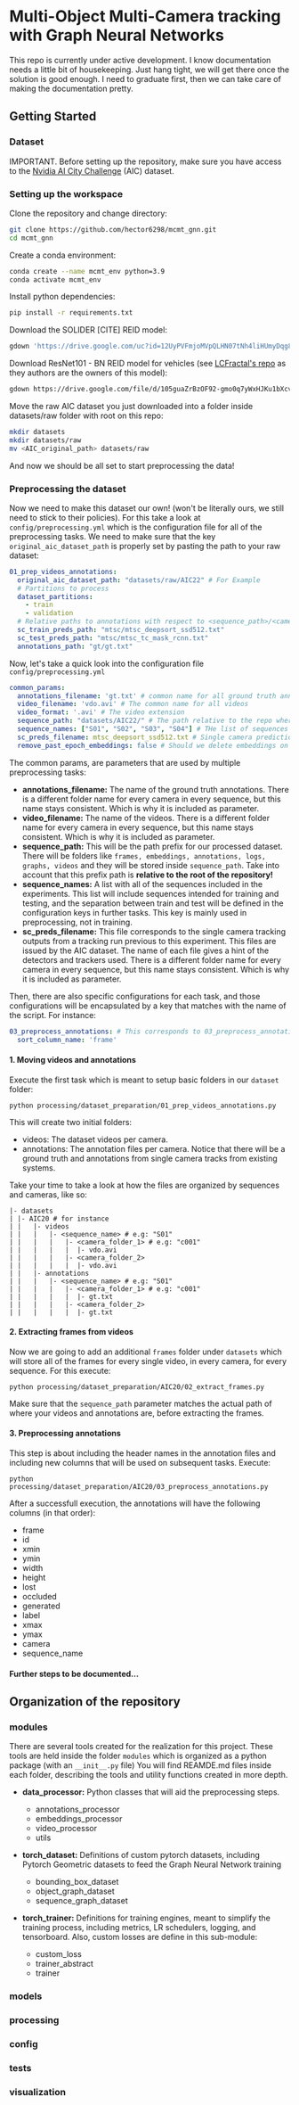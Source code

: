 # Multi-Object Multi-Camera tracking with Graph Neural Networks
This repo is currently under active development. I know documentation needs a little bit of housekeeping. Just hang tight, we will get there
once the solution is good enough. I need to graduate first, then we can take care of making the documentation pretty.

## Getting Started

### Dataset

IMPORTANT. Before setting up the repository, make sure you have access to the [Nvidia AI City Challenge](https://www.aicitychallenge.org/2021-track3-download/) (AIC) dataset.

### Setting up the workspace

Clone the repository and change directory:

```bash
git clone https://github.com/hector6298/mcmt_gnn.git
cd mcmt_gnn
```

Create a conda environment:

```bash
conda create --name mcmt_env python=3.9
conda activate mcmt_env
```

Install python dependencies:

```bash
pip install -r requirements.txt
```

Download the SOLIDER [CITE] REID model:

```bash
gdown 'https://drive.google.com/uc?id=12UyPVFmjoMVpQLHN07tNh4liHUmyDqg8&export=download' -O models/reid/st_reid_weights.pth
```

Download ResNet101 - BN REID model for vehicles (see [LCFractal's repo](https://github.com/LCFractal/AIC21-MTMC) as they authors are the owners of this model):

```bash
gdown https://drive.google.com/file/d/105guaZrBzOF92-gmo0q7yWxHJKu1bXcv/view?usp=sharing -O models/reid/resnet101_ibn_a_2.pth
```

Move the raw AIC dataset you just downloaded into a folder inside datasets/raw folder with root on this repo:

```bash
mkdir datasets
mkdir datasets/raw
mv <AIC_original_path> datasets/raw
```

And now we should be all set to start preprocessing the data!

### Preprocessing the dataset
Now we need to make this dataset our own! (won't be literally ours, we still need to stick to their policies).
For this take a look at `config/preprocessing.yml` which is the configuration file for all of the preprocessing tasks.
We need to make sure that the key `original_aic_dataset_path` is properly set by pasting the path to your raw dataset:

```yaml
01_prep_videos_annotations:
  original_aic_dataset_path: "datasets/raw/AIC22" # For Example
  # Partitions to process
  dataset_partitions:
    - train
    - validation
  # Relative paths to annotations with respect to <sequence_path>/<camera_name>/
  sc_train_preds_path: "mtsc/mtsc_deepsort_ssd512.txt"
  sc_test_preds_path: "mtsc/mtsc_tc_mask_rcnn.txt"
  annotations_path: "gt/gt.txt"
```

Now, let's take a quick look into the configuration file `config/preprocessing.yml`

```yaml
common_params:
  annotations_filename: 'gt.txt' # common name for all ground truth annotations
  video_filename: 'vdo.avi' # The common name for all videos
  video_format: '.avi' # The video extension
  sequence_path: "datasets/AIC22/" # The path relative to the repo where the dataset is
  sequence_names: ["S01", "S02", "S03", "S04"] # THe list of sequences to include (both train and test)
  sc_preds_filename: mtsc_deepsort_ssd512.txt # Single camera predictions
  remove_past_epoch_embeddings: false # Should we delete embeddings on every pass?
```
The common params, are parameters that are used by multiple preprocessing tasks:
- **annotations_filename:** The name of the ground truth annotations. There is a different folder name for every camera in every sequence, but this name stays consistent. Which is why it is included as parameter.
- **video_filename:** The name of the videos. There is a different folder name for every camera in every sequence, but this name stays consistent. Which is why it is included as parameter.
- **sequence_path:** This will be the path prefix for our processed dataset. There will be folders like `frames, embeddings, annotations, logs, graphs, videos` and they will be stored inside `sequence_path`. Take into account that this prefix path is **relative to the root of the repository!**
- **sequence_names:** A list with all of the sequences included in the experiments. This list will include sequences intended for training and testing, and the separation between train and test will be defined in the configuration keys in further tasks. This key is mainly used in preprocessing, not in training.
- **sc_preds_filename:** This file corresponds to the single camera tracking outputs from a tracking run previous to this experiment. This files are issued by the AIC dataset. The name of each file gives a hint of the detectors and trackers used. There is a different folder name for every camera in every sequence, but this name stays consistent. Which is why it is included as parameter.

Then, there are also specific configurations for each task, and those configurations will be encapsulated by a key that matches with the name of the script. For instance:

```yaml
03_preprocess_annotations: # This corresponds to 03_preprocess_annotations.py
  sort_column_name: 'frame'
```

#### 1. Moving videos and annotations
Execute the first task which is meant to setup basic folders in our `dataset` folder:

```
python processing/dataset_preparation/01_prep_videos_annotations.py
```

This will create two initial folders:
- videos:  The dataset videos per camera.
- annotations: The annotation files per camera. Notice that there will be a ground truth and annotations from single camera tracks from existing systems.

Take your time to take a look at how the files are organized by sequences and cameras, like so:

```
|- datasets
| |- AIC20 # for instance
| |   |- videos
| |   |   |- <sequence_name> # e.g: "S01"
| |   |   |   |- <camera_folder_1> # e.g: "c001"
| |   |   |   |  |- vdo.avi
| |   |   |   |- <camera_folder_2>
| |   |   |   |  |- vdo.avi
| |   |- annotations
| |   |   |- <sequence_name> # e.g: "S01"
| |   |   |   |- <camera_folder_1> # e.g: "c001"
| |   |   |   |  |- gt.txt
| |   |   |   |- <camera_folder_2>
| |   |   |   |  |- gt.txt
```

#### 2. Extracting frames from videos
Now we are going to add an additional `frames` folder under `datasets` which will store all of the frames for every single video, in every camera, for every sequence.
For this execute:

```
python processing/dataset_preparation/AIC20/02_extract_frames.py
```

Make sure that the `sequence_path` parameter matches the actual path of where your videos and annotations are, before extracting the frames.

#### 3. Preprocessing annotations
This step is about including the header names in the annotation files and including new columns that will be used on subsequent tasks. Execute:

```
python processing/dataset_preparation/AIC20/03_preprocess_annotations.py
```

After a successfull execution, the annotations will have the following columns (in that order):

- frame
- id
- xmin
- ymin
- width
- height
- lost
- occluded
- generated
- label
- xmax
- ymax
- camera
- sequence_name

#### Further steps to be documented...

## Organization of the repository

### modules 
There are several tools created for the realization for this project. These tools are held inside the folder `modules` which is organized as a python package (with an `__init__.py` file)
You will find REAMDE.md files inside each folder, describing the tools and utility functions created in more depth.

- **data_processor:** Python classes that will aid the preprocessing steps.
    - annotations_processor
    - embeddings_processor
    - video_processor
    - utils

- **torch_dataset:** Definitions of custom pytorch datasets, including Pytorch Geometric datasets to feed the Graph Neural Network training
    - bounding_box_dataset
    - object_graph_dataset
    - sequence_graph_dataset

- **torch_trainer:** Definitions for training engines, meant to simplify the training process, including metrics, LR schedulers, logging, and tensorboard. Also, custom losses are define in this sub-module:
    - custom_loss
    - trainer_abstract
    - trainer

### models

### processing

### config

### tests

### visualization